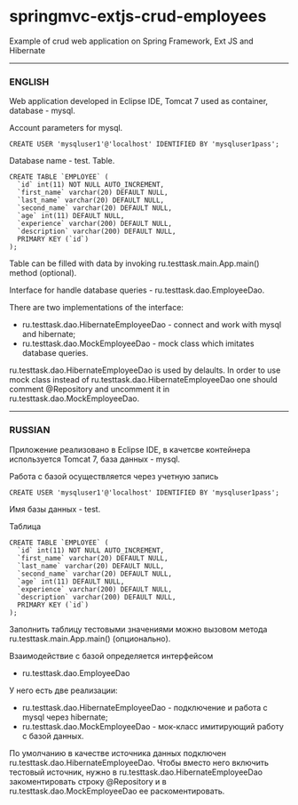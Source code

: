 springmvc-extjs-crud-employees
==============
Example of crud web application on Spring Framework, Ext JS and Hibernate

--------------
### ENGLISH
Web application developed in Eclipse IDE, Tomcat 7 used as container, database - mysql.

Account parameters for mysql.
```
CREATE USER 'mysqluser1'@'localhost' IDENTIFIED BY 'mysqluser1pass';
```
Database name - test.
Table.
```
CREATE TABLE `EMPLOYEE` (
  `id` int(11) NOT NULL AUTO_INCREMENT,
  `first_name` varchar(20) DEFAULT NULL,
  `last_name` varchar(20) DEFAULT NULL,
  `second_name` varchar(20) DEFAULT NULL,
  `age` int(11) DEFAULT NULL,
  `experience` varchar(200) DEFAULT NULL,
  `description` varchar(200) DEFAULT NULL,
  PRIMARY KEY (`id`)
);
```
Table can be filled with data by invoking ru.testtask.main.App.main() method (optional).

Interface for handle database queries - ru.testtask.dao.EmployeeDao.

There are two implementations of the interface:
* ru.testtask.dao.HibernateEmployeeDao - connect and work with mysql and hibernate;
* ru.testtask.dao.MockEmployeeDao - mock class which imitates database queries.

ru.testtask.dao.HibernateEmployeeDao is used by delaults. In order to use mock class instead of ru.testtask.dao.HibernateEmployeeDao one should comment @Repository and uncomment it in ru.testtask.dao.MockEmployeeDao.

--------------
### RUSSIAN
Приложение реализовано в Eclipse IDE, в качетсве контейнера используется Tomcat 7, база данных - mysql.

Работа с базой осуществляется через учетную запись
```
CREATE USER 'mysqluser1'@'localhost' IDENTIFIED BY 'mysqluser1pass';
```
Имя базы данных - test.

Таблица
```
CREATE TABLE `EMPLOYEE` (
  `id` int(11) NOT NULL AUTO_INCREMENT,
  `first_name` varchar(20) DEFAULT NULL,
  `last_name` varchar(20) DEFAULT NULL,
  `second_name` varchar(20) DEFAULT NULL,
  `age` int(11) DEFAULT NULL,
  `experience` varchar(200) DEFAULT NULL,
  `description` varchar(200) DEFAULT NULL,
  PRIMARY KEY (`id`)
);
```
Заполнить таблицу тестовыми значениями можно вызовом метода ru.testtask.main.App.main() (опционально).

Взаимодействие с базой определяется интерфейсом
* ru.testtask.dao.EmployeeDao

У него есть две реализации:
* ru.testtask.dao.HibernateEmployeeDao - подключение и работа с mysql через hibernate;
* ru.testtask.dao.MockEmployeeDao - мок-класс имитирующий работу с базой данных.

По умолчанию в качестве источника данных подключен ru.testtask.dao.HibernateEmployeeDao. Чтобы вместо него включить тестовый источник, нужно в ru.testtask.dao.HibernateEmployeeDao закоментировать строку @Repository и в ru.testtask.dao.MockEmployeeDao ее раскоментировать.
